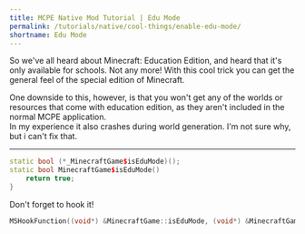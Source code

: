 ```yaml
---
title: MCPE Native Mod Tutorial | Edu Mode
permalink: /tutorials/native/cool-things/enable-edu-mode/
shortname: Edu Mode
---
```

So we've all heard about Minecraft: Education Edition, and heard that it's only available for schools. Not any more! 
With this cool trick you can get the general feel of the special edition of Minecraft.

One downside to this, however, is that you won't get any of the worlds or resources that come with education edition, as they aren't included in the normal MCPE application.  
In my experience it also crashes during world generation. I'm not sure why, but i can't fix that.

---

```cpp
static bool (*_MinecraftGame$isEduMode)();
static bool MinecraftGame$isEduMode()
	return true;
}
```

Don't forget to hook it!

```cpp
MSHookFunction((void*) &MinecraftGame::isEduMode, (void*) &MinecraftGame$isEduMode, (void**) &_MinecraftGame$isEduMode);
```
